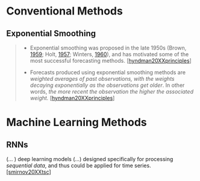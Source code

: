 # Conventional Methods

## Exponential Smoothing

> - Exponential smoothing was proposed in the late 1950s (Brown, [1959](https://otexts.com/fpp2/expsmooth.html#ref-Brown59); Holt, [1957](https://otexts.com/fpp2/expsmooth.html#ref-Holt57); Winters, [1960](https://otexts.com/fpp2/expsmooth.html#ref-Winters60)), and has motivated some of the most successful forecasting methods.  [[hyndman20XXprinciples](https://otexts.com/fpp2/expsmooth.html)]
>
> - Forecasts produced using exponential smoothing methods are *weighted  averages of past observations, with the weights decaying exponentially  as the observations get older*. In other words, *the more recent the  observation the higher the associated weight.* [[hyndman20XXprinciples](https://otexts.com/fpp2/expsmooth.html)]

# Machine Learning Methods

## RNNs

(... )  deep learning models (...) designed specifically for processing *sequential data*, and thus could be applied for time series. [[smirnov20XXtsc]](https://project.inria.fr/aaldt18/files/2018/08/oral.pdf)

